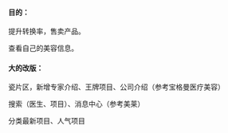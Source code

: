 #### 目的：

提升转换率，售卖产品。

查看自己的美容信息。



#### 大的改版：

瓷片区，新增专家介绍、王牌项目、公司介绍（参考宝格曼医疗美容）

搜索（医生、项目）、消息中心（参考美莱）

分类最新项目、人气项目











